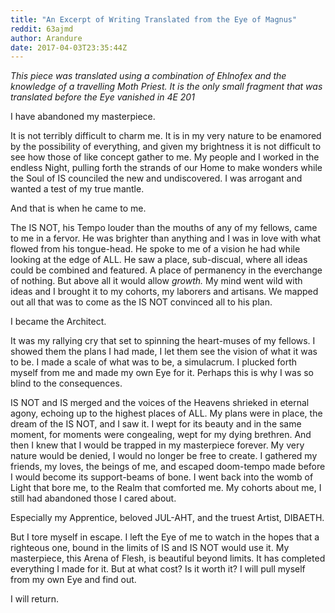 ```yaml
---
title: "An Excerpt of Writing Translated from the Eye of Magnus"
reddit: 63ajmd
author: Arandure
date: 2017-04-03T23:35:44Z
---
```


*This piece was translated using a combination of Ehlnofex and the knowledge of a travelling Moth Priest. It is the only small fragment that was translated before the Eye vanished in 4E 201* 


I have abandoned my masterpiece.

It is not terribly difficult to charm me. It is in my very nature to be enamored by the possibility of everything, and given my brightness it is not difficult to see how those of like concept gather to me. My people and I worked in the endless Night, pulling forth the strands of our Home to make wonders while the Soul of IS counciled the new and undiscovered. I was arrogant and wanted a test of my true mantle.

And that is when he came to me.

The IS NOT, his Tempo louder than the mouths of any of my fellows, came to me in a fervor. He was brighter than anything and I was in love with what flowed from his tongue-head. He spoke to me of a vision he had while looking at the edge of ALL. He saw a place, sub-discual, where all ideas could be combined and featured. A place of permanency in the everchange of nothing. But above all it would allow *growth.* My mind went wild with ideas and I brought it to my cohorts, my laborers and artisans. We mapped out all that was to come as the IS NOT convinced all to his plan. 

I became the Architect.

It was my rallying cry that set to spinning the heart-muses of my fellows. I showed them the plans I had made, I let them see the vision of what it was to be. I made a scale of what was to be, a simulacrum. I plucked forth myself from me and made my own Eye for it. Perhaps this is why I was so blind to the consequences. 

IS NOT and IS merged and the voices of the Heavens shrieked in eternal agony, echoing up to the highest places of ALL. My plans were in place, the dream of the IS NOT, and I saw it. I wept for its beauty and in the same moment, for moments were congealing, wept for my dying brethren. And then I knew that I would be trapped in my masterpiece forever. My very nature would be denied, I would no longer be free to create. I gathered my friends, my loves, the beings of me, and escaped doom-tempo made before I would become its support-beams of bone. I went back into the womb of Light that bore me, to the Realm that comforted me. My cohorts about me, I still had abandoned those I cared about. 

Especially my Apprentice, beloved JUL-AHT, and the truest Artist, DIBAETH. 

But I tore myself in escape. I left the Eye of me to watch in the hopes that a righteous one, bound in the limits of IS and IS NOT would use it. My masterpiece, this Arena of Flesh, is beautiful beyond limits. It has completed everything I made for it. But at what cost? Is it worth it? I will pull myself from my own Eye and find out.

I will return.
